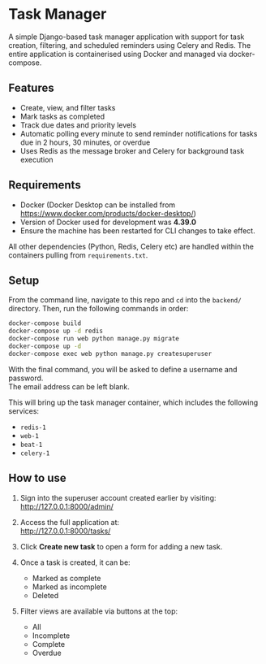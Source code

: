 # Task Manager

A simple Django-based task manager application with support for task creation, filtering, and scheduled reminders using Celery and Redis. The entire application is containerised using Docker and managed via docker-compose.

## Features

- Create, view, and filter tasks  
- Mark tasks as completed  
- Track due dates and priority levels  
- Automatic polling every minute to send reminder notifications for tasks due in 2 hours, 30 minutes, or overdue  
- Uses Redis as the message broker and Celery for background task execution  

## Requirements

- Docker (Docker Desktop can be installed from https://www.docker.com/products/docker-desktop/)  
- Version of Docker used for development was **4.39.0**  
- Ensure the machine has been restarted for CLI changes to take effect.

All other dependencies (Python, Redis, Celery etc) are handled within the containers pulling from `requirements.txt`.

## Setup

From the command line, navigate to this repo and `cd` into the `backend/` directory. Then, run the following commands in order:

```bash
docker-compose build
docker-compose up -d redis
docker-compose run web python manage.py migrate
docker-compose up -d
docker-compose exec web python manage.py createsuperuser
```

With the final command, you will be asked to define a username and password.  
The email address can be left blank.

This will bring up the task manager container, which includes the following services:

- `redis-1`
- `web-1`
- `beat-1`
- `celery-1`

## How to use

1. Sign into the superuser account created earlier by visiting:  
   http://127.0.0.1:8000/admin/

2. Access the full application at:  
   http://127.0.0.1:8000/tasks/

3. Click **Create new task** to open a form for adding a new task.

4. Once a task is created, it can be:
   - Marked as complete
   - Marked as incomplete
   - Deleted

5. Filter views are available via buttons at the top:
   - All
   - Incomplete
   - Complete
   - Overdue
